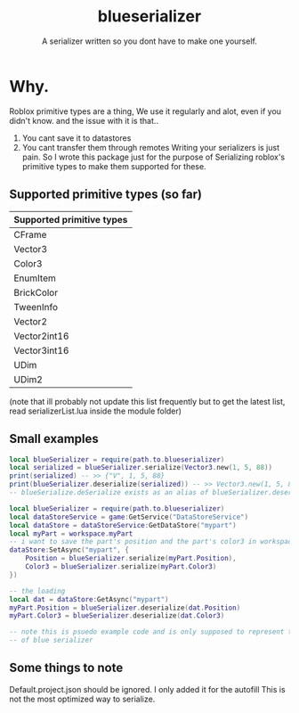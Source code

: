 <h1 align="center">blueserializer</h1>
<div align="center">A serializer written so you dont have to make one yourself.</div>
<div>&nbsp;</div>

# Why.
Roblox primitive types are a thing, We use it regularly and alot, even if you didn't know. and the issue with it is that..
1. You cant save it to datastores
2. You cant transfer them through remotes
Writing your serializers is just pain. So I wrote this package just for the purpose of
Serializing roblox's primitive types to make them supported for these.
## Supported primitive types (so far)

| Supported primitive types |
|---------------------------|
| CFrame                    |
| Vector3                   |
| Color3                    |
| EnumItem                  |
| BrickColor                |
| TweenInfo                 |
| Vector2                   |
| Vector2int16              |
| Vector3int16              |
| UDim                      |
| UDim2                     |

(note that ill probably not update this list frequently but to get the latest list,
read serializerList.lua inside the module folder)

## Small examples

```lua
local blueSerializer = require(path.to.blueserializer)
local serialized = blueSerializer.serialize(Vector3.new(1, 5, 88))
print(serialized) -- >> {"V", 1, 5, 88}
print(blueSerializer.deserialize(serialized)) -- >> Vector3.new(1, 5, 88) or in the output 1, 5, 88
-- blueSerialize.deSerialize exists as an alias of blueSerializer.deserialize
```

```lua
local blueSerializer = require(path.to.blueserializer)
local dataStoreService = game:GetService("DataStoreService")
local dataStore = dataStoreService:GetDataStore("mypart")
local myPart = workspace.myPart
-- i want to save the part's position and the part's color3 in workspace
dataStore:SetAsync("mypart", {
    Position = blueSerializer.serialize(myPart.Position),
    Color3 = blueSerializer.serialize(myPart.Color3)
})

-- the loading
local dat = dataStore:GetAsync("mypart")
myPart.Position = blueSerializer.deserialize(dat.Position)
myPart.Color3 = blueSerializer.deserialize(dat.Color3)

-- note this is psuedo example code and is only supposed to represent the basic usage
-- of blue serializer
```

## Some things to note
Default.project.json should be ignored. I only added it for the autofill
This is not the most optimized way to serialize.
